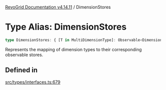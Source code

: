 [RevoGrid Documentation v4.14.11](README.md) / DimensionStores

# Type Alias: DimensionStores

```ts
type DimensionStores: { [T in MultiDimensionType]: Observable<DimensionSettingsState> };
```

Represents the mapping of dimension types to their corresponding observable stores.

## Defined in

[src/types/interfaces.ts:679](https://github.com/revolist/revogrid/blob/8390153a63782c6f2a806fb42e5983525eb9dc87/src/types/interfaces.ts#L679)
